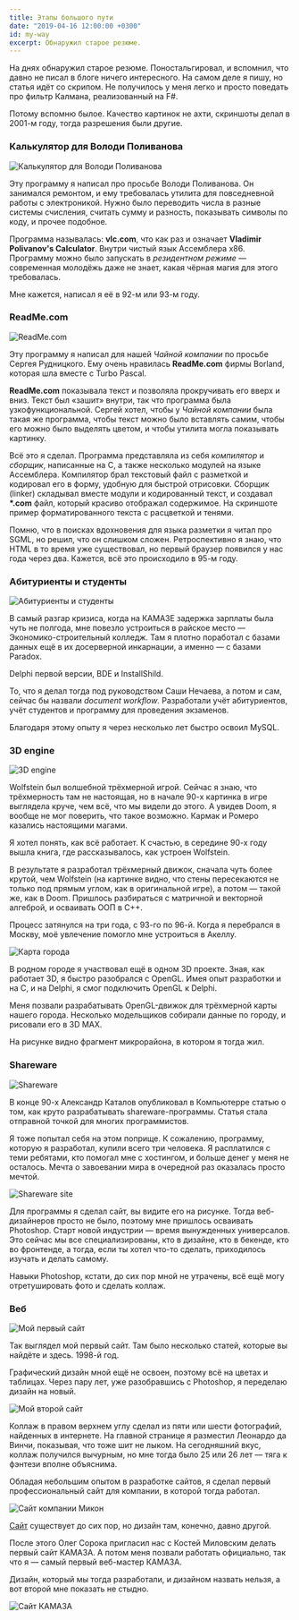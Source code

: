 ```yaml
---
title: Этапы большого пути
date: "2019-04-16 12:00:00 +0300"
id: my-way
excerpt: Обнаружил старое резюме.
---
```


На днях обнаружил старое резюме. Поностальгировал, и вспомнил, что давно не писал в блоге ничего интересного. На самом деле я пишу, но статья идёт со скрипом. Не получилось у меня легко и просто поведать про фильтр Калмана, реализованный на F#.

Потому вспомню былое. Качество картинок не ахти, скриншоты делал в 2001-м году, тогда разрешения были другие.

### Калькулятор для Володи Поливанова

![Калькулятор для Володи Поливанова](/img/my-way-01.jpg)

Эту программу я написал про просьбе Володи Поливанова. Он занимался ремонтом, и ему требовалась утилита для повседневной работы с электроникой. Нужно было переводить числа в разные системы счисления, считать сумму и разность, показывать символы по коду, и прочее подобное.

Программа называлась: **vlc\.com**, что как раз и означает **Vladimir Polivanov's Calculator**. Внутри чистый язык Ассемблера x86. Программу можно было запускать в *резидентном режиме*&nbsp;&mdash; современная молодёжь даже не знает, какая чёрная магия для этого требовалась.

Мне кажется, написал я её в 92-м или 93-м году.

### ReadMe\.com

![ReadMe\.com](/img/my-way-02.jpg)

Эту программу я написал для нашей *Чайной компании* по просьбе Сергея Рудницкого. Ему очень нравилась **ReadMe\.com** фирмы Borland, которая шла вместе с Turbo Pascal.

**ReadMe\.com** показывала текст и позволяла прокручивать его вверх и вниз. Текст был &laquo;зашит&raquo; внутри, так что программа была узкофункциональной. Сергей хотел, чтобы у *Чайной компании* была такая же программа, чтобы текст можно было вставлять самим, чтобы его можно было выделять цветом, и чтобы утилита могла показывать картинку.

Всё это я сделал. Программа представляла из себя *компилятор* и *сборщик*, написанные на C, а также несколько модулей на языке Ассемблера. Компилятор брал текстовый файл с разметкой и кодировал его в форму, удобную для быстрой отрисовки. Сборщик (linker) складывал вместе модули и кодированный текст, и создавал **\*\.com** файл, который красиво отображал содержимое. На скриншоте пример форматированного текста с расцветкой и тенями.

Помню, что в поисках вдохновения для языка разметки я читал про SGML, но решил, что он слишком сложен. Ретроспективно я знаю, что HTML в то время уже существовал, но первый браузер появился у нас года через два. Кажется, всё это происходило в 95-м году.

### Абитуриенты и студенты

![Абитуриенты и студенты](/img/my-way-03.jpg)

В самый разгар кризиса, когда на КАМАЗЕ задержка зарплаты была чуть не полгода, мне повезло устроиться в райское место&nbsp;&mdash; Экономико-строительный колледж. Там я плотно поработал с базами данных ещё в их досерверной инкарнации, а именно&nbsp;&mdash; с базами Paradox.

Delphi первой версии, BDE и InstallShild.

То, что я делал тогда под руководством Саши Нечаева, а потом и сам, сейчас бы назвали *document workflow*. Разработали учёт абитуриентов, учёт студентов и программу для проведения экзаменов.

Благодаря этому опыту я через несколько лет быстро освоил MySQL.

### 3D engine

![3D engine](/img/my-way-04.jpg)

Wolfstein был волшебной трёхмерной игрой. Сейчас я знаю, что трёхмерность там не настоящая, но в начале 90-х картинка в игре выглядела круче, чем всё, что мы видели до этого. А увидев Doom, я вообще не мог поверить, что такое возможно. Кармак и Ромеро казались настоящими магами.

Я хотел понять, как всё работает. К счастью, в середине 90-х году вышла книга, где рассказывалось, как устроен Wolfstein.

В результате я разработал трёхмерный движок, сначала чуть более крутой, чем Wolfstein (на картинке видно, что стены пересекаются не только под прямым углом, как в оригинальной игре), а потом&nbsp;&mdash; такой же, как в Doom. Пришлось разбираться с матричной и векторной алгеброй, и осваивать ООП в C++.

Процесс затянулся на три года, с 93-го по 96-й. Когда я перебрался в Москву, моё увлечение помогло мне устроиться в Акеллу.

![Карта города](/img/my-way-05.jpg)

В родном городе я участвовал ещё в одном 3D проекте. Зная, как работает 3D, я быстро разобрался с OpenGL. Имея опыт разработки и на C, и на Delphi, я смог подключить OpenGL к Delphi.

Меня позвали разрабатывать OpenGL-движок для трёхмерной карты нашего города. Несколько модельщиков собирали данные по городу, и рисовали его в 3D MAX.

На рисунке видно фрагмент микрорайона, в котором я тогда жил.

### Shareware

![Shareware](/img/my-way-06.jpg)

В конце 90-х Александр Каталов опубликовал в Компьютерре статью о том, как круто разрабатывать shareware-программы. Статья стала отправной точкой для многих программистов.

Я тоже попытал себя на этом поприще. К сожалению, программу, которую я разработал, купили всего три человека. Я расплатился с теми ребятами, кто помогал мне с хостингом, и больше денег у меня не осталось. Мечта о завоевании мира в очередной раз оказалась просто мечтой.

![Shareware site](/img/my-way-10.jpg)

Для программы я сделал сайт, вы видите его на рисунке. Тогда веб-дизайнеров просто не было, поэтому мне пришлось осваивать Photoshop. Старт новой индустрии&nbsp;&mdash; время вынужденных универсалов. Это сейчас мы все специализированы, кто в дизайне, кто в бекенде, кто во фронтенде, а тогда, если ты хотел что-то сделать, приходилось изучать и делать самому.

Навыки Photoshop, кстати, до сих пор мной не утрачены, всё ещё могу отретушировать фото и сделать коллаж.

### Веб

![Мой первый сайт](/img/my-way-07.jpg)

Так выглядел мой первый сайт. Там  было несколько статей, которые вы найдёте и здесь. 1998-й год.

Графический дизайн мной ещё не освоен, поэтому всё на цветах и таблицах. Через пару лет, уже разобравшись с Photoshop, я переделаю дизайн на новый.

![Мой второй сайт](/img/my-way-08.jpg)

Коллаж в правом верхнем углу сделал из пяти или шести фотографий, найденных в интернете. На главной странице я разместил Леонардо да Винчи, показывая, что тоже шит не лыком. На сегодняшний вкус, коллаж получился вычурным, но мне тогда было 25 или 26 лет&nbsp;&mdash; тяга к фэнтези вполне объяснима.

Обладая небольшим опытом в разработке сайтов, я сделал первый профессиональный сайт для компании, в которой тогда работал.

![Сайт компании Микон](/img/my-way-09.jpg)

[Сайт](https://www.mikon.ru/) существует до сих пор, но дизайн там, конечно, давно другой.

После этого Олег Сорока пригласил нас с Костей Миловским делать первый сайт КАМАЗА. А потом меня позвали работать официально, так что я&nbsp;&mdash; самый первый веб-мастер КАМАЗА.

Дизайн, который мы тогда разработали, и дизайном назвать нельзя, а вот второй мне показать не стыдно.

![Сайт КАМАЗА](/img/my-way-11.jpg)

